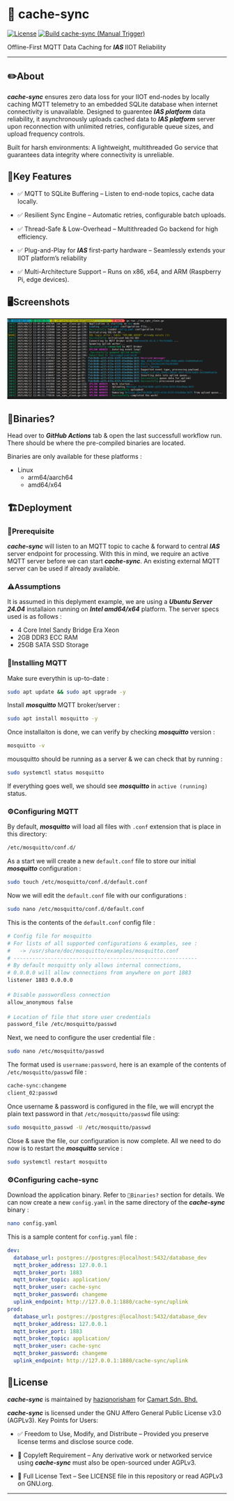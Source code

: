 # 📒 cache-sync

[![License](https://img.shields.io/badge/license-AGPLv3-blue.svg)](LICENSE)
[![Build cache-sync (Manual Trigger)](https://github.com/haziqnorisham/cache-sync/actions/workflows/build-go.yml/badge.svg)](https://github.com/haziqnorisham/cache-sync/actions/workflows/build-go.yml)

Offline-First MQTT Data Caching for __*IAS*__ IIOT Reliability

---

## ✏️About

__*cache-sync*__ ensures zero data loss for your IIOT end-nodes by locally caching MQTT telemetry to an embedded SQLite database when internet connectivity is unavailable. Designed to guarentee __*IAS platform*__ data reliability, it asynchronously uploads cached data to __*IAS platform*__ server upon reconnection with unlimited retries, configurable queue sizes, and upload frequency controls.

Built for harsh environments: A lightweight, multithreaded Go service that guarantees data integrity where connectivity is unreliable.

## 🔑Key Features

- ✅ MQTT to SQLite Buffering – Listen to  end-node topics, cache data locally.
 
- ✅ Resilient Sync Engine – Automatic retries, configurable batch uploads.

- ✅ Thread-Safe & Low-Overhead – Multithreaded Go backend for high efficiency.

- ✅ Plug-and-Play for __*IAS*__ first-party hardware – Seamlessly extends your IIOT platform’s reliability

- ✅ Multi-Architecture Support – Runs on x86, x64, and ARM (Raspberry Pi, edge devices).

## 🖥️Screenshots

![alt text](cache-sync-console.png)

## 💽Binaries?

Head over to __*GitHub Actions*__ tab & open the last successfull workflow run. There should be where the pre-compiled binaries are located.

Binaries are only available for these platforms :
 - Linux
    - arm64/aarch64
    - amd64/x64

## 🏗️Deployment

### 🔧Prerequisite

__*cache-sync*__ will listen to an MQTT topic to cache & forward to central __*IAS*__ server endpoint for processing. With this in mind, we require an active MQTT server before we can start __*cache-sync*__. An existing external MQTT server can be used if already available.

### ⚠️Assumptions

It is assumed in this deplyment example, we are using a __*Ubuntu Server 24.04*__ installaion running on __*Intel amd64/x64*__ platform. The server specs used is as follows :

- 4 Core Intel Sandy Bridge Era Xeon
- 2GB DDR3 ECC RAM
- 25GB SATA SSD Storage

### 🔧Installing MQTT

Make sure everythin is up-to-date :
    
```bash
sudo apt update && sudo apt upgrade -y
```

Install __*mosquitto*__ MQTT broker/server :

```bash
sudo apt install mosquitto -y
```

Once installaiton is done, we can verify by checking __*mosquitto*__ version :

```bash
mosquitto -v
```

mousquitto should be running as a server & we can check that by running :

```bash
sudo systemctl status mosquitto
```

If everything goes well, we should see __*mosquitto*__ in ```active (running)``` status.

### ⚙️Configuring MQTT

By default, __*mosquitto*__ will load all files with ```.conf``` extension that is place in this directory: 

```bash
/etc/mosquitto/conf.d/
```

As a start we will create a new ```default.conf``` file to store our initial __*mosquitto*__ configuration :

```bash
sudo touch /etc/mosquitto/conf.d/default.conf
```

Now we will edit the ```default.conf``` file with our configurations :

```bash
sudo nano /etc/mosquitto/conf.d/default.conf
```

This is the contents of the ```default.conf``` config file : 

```bash
# Config file for mosquitto
# For lists of all supported configurations & examples, see :
#   -> /usr/share/doc/mosquitto/examples/mosquitto.conf
# -----------------------------------------------------------
# By default mosquitty only allows internal connections,
# 0.0.0.0 will allow connections from anywhere on port 1883
listener 1883 0.0.0.0

# Disable passwordless connection
allow_anonymous false

# Location of file that store user credentials
password_file /etc/mosquitto/passwd
```

Next, we need to configure the user credential file : 

```bash
sudo nano /etc/mosquitto/passwd
```

The format used is ```username:password```, here is an example of the contents of ```/etc/mosquitto/passwd``` file : 

```bash
cache-sync:changeme
client_02:passwd
```

Once username & password is configured in the file, we will encrypt the plain text password in that ```/etc/mosquitto/passwd``` file using:

```bash
sudo mosquitto_passwd -U /etc/mosquitto/passwd
```

Close & save the file, our configuration is now complete. All we need to do now is to restart the __*mosquitto*__ service :

```bash
sudo systemctl restart mosquitto
```

### ⚙️Configuring cache-sync

Download the application binary. Refer to ```💽Binaries?``` section for details. We can now create a new ```config.yaml``` in the same directory of the __*cache-sync*__ binary :

```bash
nano config.yaml
```

This is a sample content for ```config.yaml``` file :

```yaml
dev:
  database_url: postgres://postgres:@localhost:5432/database_dev
  mqtt_broker_address: 127.0.0.1
  mqtt_broker_port: 1883
  mqtt_broker_topic: application/
  mqtt_broker_user: cache-sync
  mqtt_broker_password: changeme
  uplink_endpoint: http://127.0.0.1:1880/cache-sync/uplink
prod:
  database_url: postgres://postgres:@localhost:5432/database_dev
  mqtt_broker_address: 127.0.0.1
  mqtt_broker_port: 1883
  mqtt_broker_topic: application/
  mqtt_broker_user: cache-sync
  mqtt_broker_password: changeme
  uplink_endpoint: http://127.0.0.1:1880/cache-sync/uplink
```


## 📜License

__*cache-sync*__ is maintained by [haziqnorisham](https://github.com/haziqnorisham) for [Camart Sdn. Bhd.](https://camartcctv.com)

__*cache-sync*__ is licensed under the GNU Affero General Public License v3.0 (AGPLv3).
Key Points for Users:

- ✅ Freedom to Use, Modify, and Distribute – Provided you preserve license terms and disclose source code.

- 📜 Copyleft Requirement – Any derivative work or networked service using __*cache-sync*__ must also be open-sourced under AGPLv3.

- 🔗 Full License Text – See LICENSE file in this repository or read AGPLv3 on GNU.org.

---